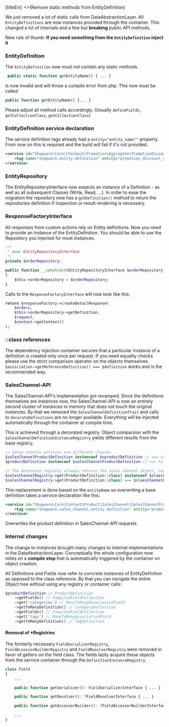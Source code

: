 [titleEn]: <>(Remove static methods from EntityDefinition)

We just removed a lot of static calls from DataAbstractionLayer. All `EntityDefinitions` are now instances provided through the container. This changed a lot of internals and a few but **breaking** public API methods.

New rule of thumb: **If you need something from the `EntityDefinition` inject it**

### EntityDefinition

The `EntityDefinition` now must not contain any static methods.

```php
 public static function getEntityName() { ... }
```

Is now invalid and will throw a compile error from php. This now must be called

```php
public function getEntityName() {... }
```

Please adjust all method calls accordingly. (Usually `defineFields`, `getCollectionClass`, `getCollectionClass`)

### EntityDefinition service declaration

The service definition tags already had a `entity="entity_name""` property. From now on this is required and the build will fail if it's not provided.

```xml
<service id="Shopware\Core\Checkout\Promotion\Aggregate\PromotionDiscountRule\PromotionDiscountRuleDefinition">
    <tag name="shopware.entity.definition" entity="promotion_discount_rule"/>
</service>
```

### EntityRepository

The EntityRepositoryInterface now expects an instance of a Definition - as well as all subsequent Classes (Write, Read, ...). In order to ease the migration the repository now has a `getDefinition()` method to return the repositories definition if inspection or result rendering is necessary.

### ResponseFactoryInterface

All responses from custom actions rely on Entity definitions. Now you need to provide an instance of the EntityDefinition. You should be able to use the Repository you injected for most instances.

```php
/**
 * @var EntityRepositoryInterface
 */
private $orderRepository;

public function __construct(EntityRepositoryInterface $orderRepository) 
{
    $this->orderRepository = $orderRepository;
}
```

Calls to the `ResponseFactoryInterface` will now look like this:

```php
return $responseFactory->createDetailResponse(
    $orders,
    $this->orderRepository->getDefinition,
    $request,
    $context->getContext()
);
```

### ::class references

The dependency injection container secures that a particular instance of a definition is created only once per request. If you need equality checks please use the strict comparison operator on the objects themselves. `$assiciation->getReferenceDefinition() === $definition` works and is the recommended way.

### SalesChannel-API

The SalesChannel-API's implementation got revamped. Since the definitions themselves are instances now, the SalesChannel-API is now an entirely second cluster of instances in memory that does not touch the original instances. By that we removed the `SalesChannelDefinitionTrait` and calls to `decorateDefinitions` are no longer available. Everything will be injected automatically through the container at compile time.

This is achieved through a decorated registry. Object comparsion with the `SalesChannelDefinitionInstanceRegistry` yields different results from the base registry. 

```php
// Sales channle entities are different classes
$salesChannelProductDefinition instanceof $sproductDefinition // === true
$productDefinition instanceof $salesChannelProductDefinition // === false

// The decorated registry allways returns the sales channel object, regardless of the provided service id
$salesChannelRegistry->get(ProductDefinition::class) instanceof $slaesChannelRegistry->get(SalesChannelProductDefinition::class) // == true
$salesChannelRegistry->get(ProductDefinition::class) === $slaesChannelRegistry->get(SalesChannelProductDefinition::class) // == true
```

This replacement is done based on the `entityName` so overwriting a base definition takes a service declaration like this:

```xml
<service id="Shopware\Core\Content\Product\SalesChannel\SalesChannelProductDefinition">
    <tag name="shopware.sales_channel.entity.definition" entity="product"/>
</service>
```

Overwrites the product definition in SalesChannel-API requests.

### Internal changes

The change to instances brought many changes to internal implementations in the DataAbstractionLayer. Conceptually the whole configuration now relies on a **compile step** that is automatically triggered by the container on object creation.

All Definitions and Fields now refer to concrete instances of EntityDefinition as opposed to the class reference. By that you can navigate the entire Object tree without using any registry or container calls:

```php
$productDefinition // ProductDefinition
    ->getFields() // CompiledFieldCollection
    ->get('categories') // ManyToManyAssociationField
    ->getToManyDefinition() // CategoryDefinition
    ->getFields() // CompiledFieldCollection
    ->get('tags') // ManyToManyAssociationField
    ->getToManyDefinition() // TagDefinition
```

#### Removal of *Registries

The formerly necessary `FieldSerializerRegistry`, `FieldAccessorBuilderRegistry` and `FieldResolverRegistry` were removed in favor of getters on the field class. The fields lazily acquire these objects from the service container through the `DefinitionInstanceRegistry`.

```php
class Field
{
    ...

    public function getSerializer(): FieldSerializerInterface { ... }

    public function getResolver(): ?FieldResolverInterface { ... }

    public function getAccessorBuilder(): ?FieldAccessorBuilderInterface { ... }
    
    ...
}
```
